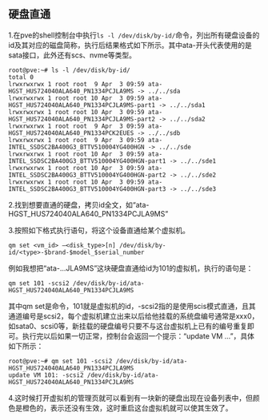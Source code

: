 ## 硬盘直通

1.在pve的shell控制台中执行`ls -l /dev/disk/by-id/`命令，列出所有硬盘设备的id及其对应的磁盘简称，执行后结果格式如下所示。其中ata-开头代表使用的是sata接口，此外还有scs、nvme等类型。

```
root@pve:~# ls -l /dev/disk/by-id/
total 0
lrwxrwxrwx 1 root root  9 Apr  3 09:59 ata-HGST_HUS724040ALA640_PN1334PCJLA9MS -> ../../sda
lrwxrwxrwx 1 root root 10 Apr  3 09:59 ata-HGST_HUS724040ALA640_PN1334PCJLA9MS-part1 -> ../../sda1
lrwxrwxrwx 1 root root 10 Apr  3 09:59 ata-HGST_HUS724040ALA640_PN1334PCJLA9MS-part2 -> ../../sda2
lrwxrwxrwx 1 root root  9 Apr  3 09:59 ata-HGST_HUS724040ALA640_PN1334PCK2EUES -> ../../sdb
lrwxrwxrwx 1 root root  9 Apr  3 09:59 ata-INTEL_SSDSC2BA400G3_BTTV510004YG400HGN -> ../../sde
lrwxrwxrwx 1 root root 10 Apr  3 09:59 ata-INTEL_SSDSC2BA400G3_BTTV510004YG400HGN-part1 -> ../../sde1
lrwxrwxrwx 1 root root 10 Apr  3 09:59 ata-INTEL_SSDSC2BA400G3_BTTV510004YG400HGN-part2 -> ../../sde2
lrwxrwxrwx 1 root root 10 Apr  3 09:59 ata-INTEL_SSDSC2BA400G3_BTTV510004YG400HGN-part3 -> ../../sde3
```

2.找到想要直通的硬盘，拷贝id全文，如“ata-HGST\_HUS724040ALA640\_PN1334PCJLA9MS”

3.按照如下格式执行语句，将这个设备直通给某个虚拟机。

```
qm set <vm_id> –<disk_type>[n] /dev/disk/by-id/<type>-$brand-$model_$serial_number
```

例如我想把“ata-...JLA9MS”这块硬盘直通给id为101的虚拟机，执行的语句是：

```
qm set 101 -scsi2 /dev/disk/by-id/ata-HGST_HUS724040ALA640_PN1334PCJLA9MS
```

其中qm set是命令，101就是虚拟机的id，-scsi2指的是使用scis模式直通，且其通道编号是scsi2，每个虚拟机建立出来以后给他挂载的系统盘编号通常是xxx0，如sata0、scsi0等，新挂载的硬盘编号只要不与这台虚拟机上已有的编号重复即可。执行完以后如果一切正常，控制台会返回一个提示：“update VM ...”，具体如下所示：

```
root@pve:~# qm set 101 -scsi2 /dev/disk/by-id/ata-HGST_HUS724040ALA640_PN1334PCJLA9MS
update VM 101: -scsi2 /dev/disk/by-id/ata-HGST_HUS724040ALA640_PN1334PCJLA9MS
```

4.这时候打开虚拟机的管理页就可以看到有一块新的硬盘出现在设备列表中，但颜色是橙色的，表示还没有生效，这时重启这台虚拟机就可以使其生效了。